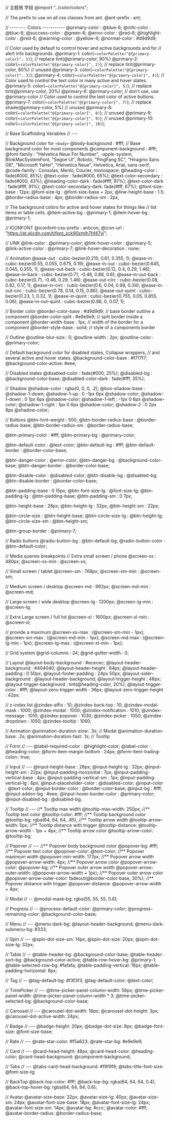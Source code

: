 // 主题用 字段
@import "../color/colors";

// The prefix to use on all css classes from ant.
@ant-prefix             : ant;

// -------- Colors -----------
@primary-color          : @blue-6;
@info-color             : @blue-6;
@success-color          : @green-6;
@error-color            : @red-6;
@highlight-color        : @red-6;
@warning-color          : @yellow-6;
@normal-color           : #d9d9d9;

// Color used by default to control hover and active backgrounds and for
// alert info backgrounds.
@primary-1: color(~`colorPalette("@{primary-color}", 1)`);  // replace tint(@primary-color, 90%)
@primary-2: color(~`colorPalette("@{primary-color}", 2)`);  // replace tint(@primary-color, 80%)
// unused
@primary-3: color(~`colorPalette("@{primary-color}", 3)`);
@primary-4: color(~`colorPalette("@{primary-color}", 4)`);
// Color used to control the text color in many active and hover states.
@primary-5: color(~`colorPalette("@{primary-color}", 5)`);  // replace tint(@primary-color, 20%)
@primary-6: @primary-color;                                 // don't use, use @primary-color
// Color used to control the text color of active buttons.
@primary-7: color(~`colorPalette("@{primary-color}", 7)`);  // replace shade(@primary-color, 5%)
// unused
@primary-8: color(~`colorPalette("@{primary-color}", 8)`);
// unused
@primary-9: color(~`colorPalette("@{primary-color}", 9)`);
// unused
@primary-10: color(~`colorPalette("@{primary-color}", 10)`);

// Base Scaffolding Variables
// ---

// Background color for `<body>`
@body-background        : #fff;
// Base background color for most components
@component-background   : #fff;
@font-family            : "Helvetica Neue For Number", -apple-system, BlinkMacSystemFont, "Segoe UI", Roboto, "PingFang SC", "Hiragino Sans GB", "Microsoft YaHei", "Helvetica Neue", Helvetica, Arial, sans-serif;
@code-family            : Consolas, Menlo, Courier, monospace;
@heading-color          : fade(#000, 85%);
@text-color             : fade(#000, 65%);
@text-color-secondary   : fade(#000, 43%);
@heading-color-dark     : fade(#fff, 97%);
@text-color-dark        : fade(#fff, 91%);
@text-color-secondary-dark: fade(#fff, 67%);
@font-size-base         : 12px;
@font-size-lg           : @font-size-base + 2px;
@line-height-base       : 1.5;
@border-radius-base     : 4px;
@border-radius-sm       : 2px;

// The background colors for active and hover states for things like
// list items or table cells.
@item-active-bg         : @primary-1;
@item-hover-bg          : @primary-1;

// ICONFONT
@iconfont-css-prefix    : anticon;
@icon-url               : "https://at.alicdn.com/t/font_zck90zmlh7hf47vi";

// LINK
@link-color             : @primary-color;
@link-hover-color       : @primary-5;
@link-active-color      : @primary-7;
@link-hover-decoration  : none;

// Animation
@ease-out            : cubic-bezier(0.215, 0.61, 0.355, 1);
@ease-in             : cubic-bezier(0.55, 0.055, 0.675, 0.19);
@ease-in-out         : cubic-bezier(0.645, 0.045, 0.355, 1);
@ease-out-back       : cubic-bezier(0.12, 0.4, 0.29, 1.46);
@ease-in-back        : cubic-bezier(0.71, -0.46, 0.88, 0.6);
@ease-in-out-back    : cubic-bezier(0.71, -0.46, 0.29, 1.46);
@ease-out-circ       : cubic-bezier(0.08, 0.82, 0.17, 1);
@ease-in-circ        : cubic-bezier(0.6, 0.04, 0.98, 0.34);
@ease-in-out-circ    : cubic-bezier(0.78, 0.14, 0.15, 0.86);
@ease-out-quint      : cubic-bezier(0.23, 1, 0.32, 1);
@ease-in-quint       : cubic-bezier(0.755, 0.05, 0.855, 0.06);
@ease-in-out-quint   : cubic-bezier(0.86, 0, 0.07, 1);

// Border color
@border-color-base      : #d9d9d9;        // base border outline a component
@border-color-split     : #e9e9e9;        // split border inside a component
@border-width-base      : 1px;            // width of the border for a component
@border-style-base      : solid;          // style of a components border

// Outline
@outline-blur-size      : 0;
@outline-width          : 2px;
@outline-color          : @primary-color;

// Default background color for disabled states, Collapse wrappers,
// and several active and hover states.
@background-color-base  : #f7f7f7;
@background-color-active: #eee;

// Disabled states
@disabled-color         : fade(#000, 25%);
@disabled-bg            : @background-color-base;
@disabled-color-dark    : fade(#fff, 35%);

// Shadow
@shadow-color           : rgba(0, 0, 0, .2);
@box-shadow-base        : @shadow-1-down;
@shadow-1-up            : 0 -1px 6px @shadow-color;
@shadow-1-down          : 0 1px 6px @shadow-color;
@shadow-1-left          : -1px 0 6px @shadow-color;
@shadow-1-right         : 1px 0 6px @shadow-color;
@shadow-2               : 0 2px 8px @shadow-color;

// Buttons
@btn-font-weight        : 500;
@btn-border-radius-base : @border-radius-base;
@btn-border-radius-sm   : @border-radius-base;

@btn-primary-color      : #fff;
@btn-primary-bg         : @primary-color;

@btn-default-color      : @text-color;
@btn-default-bg         : #fff;
@btn-default-border     : @border-color-base;

@btn-danger-color       : @error-color;
@btn-danger-bg          : @background-color-base;
@btn-danger-border      : @border-color-base;

@btn-disable-color      : @disabled-color;
@btn-disable-bg         : @disabled-bg;
@btn-disable-border     : @border-color-base;

@btn-padding-base       : 0 15px;
@btn-font-size-lg       : @font-size-lg;
@btn-padding-lg         : @btn-padding-base;
@btn-padding-sm         : 0 7px;

@btn-height-base        : 28px;
@btn-height-lg          : 32px;
@btn-height-sm          : 22px;

@btn-circle-size        : @btn-height-base;
@btn-circle-size-lg     : @btn-height-lg;
@btn-circle-size-sm     : @btn-height-sm;

@btn-group-border       : @primary-7;

// Radio buttons
@radio-button-bg           : @btn-default-bg;
@radio-button-color        : @btn-default-color;

// Media queries breakpoints
// Extra small screen / phone
@screen-xs              : 480px;
@screen-xs-min          : @screen-xs;

// Small screen / tablet
@screen-sm              : 768px;
@screen-sm-min          : @screen-sm;

// Medium screen / desktop
@screen-md              : 992px;
@screen-md-min          : @screen-md;

// Large screen / wide desktop
@screen-lg              : 1200px;
@screen-lg-min          : @screen-lg;

// Extra Large screen / full hd
@screen-xl              : 1600px;
@screen-xl-min          : @screen-xl;

// provide a maximum
@screen-xs-max          : (@screen-sm-min - 1px);
@screen-sm-max          : (@screen-md-min - 1px);
@screen-md-max          : (@screen-lg-min - 1px);
@screen-lg-max          : (@screen-xl-min - 1px);

// Grid system
@grid-columns           : 24;
@grid-gutter-width      : 0;

// Layout
@layout-body-background      : #ececec;
@layout-header-background    : #404040;
@layout-header-height        : 64px;
@layout-header-padding       : 0 50px;
@layout-footer-padding       : 24px 50px;
@layout-sider-background     : @layout-header-background;
@layout-trigger-height       : 48px;
@layout-trigger-background   : tint(@heading-color, 20%);
@layout-trigger-color        : #fff;
@layout-zero-trigger-width   : 36px;
@layout-zero-trigger-height  : 42px;

// z-index list
@zindex-affix           : 10;
@zindex-back-top        : 10;
@zindex-modal-mask      : 1000;
@zindex-modal           : 1000;
@zindex-notification    : 1010;
@zindex-message         : 1010;
@zindex-popover         : 1030;
@zindex-picker          : 1050;
@zindex-dropdown        : 1050;
@zindex-tooltip         : 1060;

// Animation
@animation-duration-slow: .3s; // Modal
@animation-duration-base: .2s;
@animation-duration-fast: .1s; // Tooltip

// Form
// ---
@label-required-color        : @highlight-color;
@label-color                 : @heading-color;
@form-item-margin-bottom     : 24px;
@form-item-trailing-colon    : true;

// Input
// ---
@input-height-base           : 28px;
@input-height-lg             : 32px;
@input-height-sm             : 22px;
@input-padding-horizontal    : 7px;
@input-padding-vertical-base : 4px;
@input-padding-vertical-sm   : 1px;
@input-padding-vertical-lg   : 6px;
@input-placeholder-color     : @disabled-color;
@input-color                 : @text-color;
@input-border-color          : @border-color-base;
@input-bg                    : #fff;
@input-addon-bg              : #eee;
@input-hover-border-color    : @primary-color;
@input-disabled-bg           : @disabled-bg;

// Tooltip
// ---
//* Tooltip max width
@tooltip-max-width: 250px;
//** Tooltip text color
@tooltip-color: #fff;
//** Tooltip background color
@tooltip-bg: rgba(64, 64, 64, .85);
//** Tooltip arrow width
@tooltip-arrow-width: 5px;
//** Tooltip distance with trigger
@tooltip-distance: @tooltip-arrow-width - 1px + 4px;
//** Tooltip arrow color
@tooltip-arrow-color: @tooltip-bg;

// Popover
// ---
//** Popover body background color
@popover-bg: #fff;
//** Popover text color
@popover-color: @text-color;
//** Popover maximum width
@popover-min-width: 177px;
//** Popover arrow width
@popover-arrow-width: 4px;
//** Popover arrow color
@popover-arrow-color: @popover-bg;
//** Popover outer arrow width
@popover-arrow-outer-width: (@popover-arrow-width + 1px);
//** Popover outer arrow color
@popover-arrow-outer-color: fadeout(@border-color-base, 30%);
//** Popover distance with trigger
@popover-distance: @popover-arrow-width + 4px;

// Modal
// --
@modal-mask-bg: rgba(55, 55, 55, 0.6);

// Progress
// --
@process-default-color: @primary-color;
@progress-remaining-color: @background-color-base;

// Menu
// ---
@menu-dark-bg: @layout-header-background;
@menu-dark-submenu-bg: #333;

// Spin
// ---
@spin-dot-size-sm: 14px;
@spin-dot-size: 20px;
@spin-dot-size-lg: 32px;

// Table
// --
@table-header-bg: @background-color-base;
@table-header-sort-bg: @background-color-active;
@table-row-hover-bg: @primary-1;
@table-selected-row-bg: #fafafa;
@table-padding-vertical: 16px;
@table-padding-horizontal: 8px;

// Tag
// --
@tag-default-bg: #f3f3f3;
@tag-default-color: @text-color;

// TimePicker
// ---
@time-picker-panel-column-width: 56px;
@time-picker-panel-width: @time-picker-panel-column-width * 3;
@time-picker-selected-bg: @background-color-base;

// Carousel
// ---
@carousel-dot-width: 16px;
@carousel-dot-height: 3px;
@carousel-dot-active-width: 24px;

// Badge
// ---
@badge-height: 20px;
@badge-dot-size: 8px;
@badge-font-size: @font-size-base;

// Rate
// ---
@rate-star-color: #f5a623;
@rate-star-bg: #e9e9e9;

// Card
// ---
@card-head-height: 48px;
@card-head-color: @heading-color;
@card-head-background: @component-background;

// Tabs
// ---
@tabs-card-head-background: #f9f9f9;
@tabs-title-font-size: @font-size-lg;

// BackTop
@back-top-color: #fff;
@back-top-bg: rgba(64, 64, 64, 0.4);
@back-top-hover-bg: rgba(64, 64, 64, 0.6);

// Avatar
@avatar-size-base: 32px;
@avatar-size-lg: 40px;
@avatar-size-sm: 24px;
@avatar-font-size-base: 18px;
@avatar-font-size-lg: 24px;
@avatar-font-size-sm: 14px;
@avatar-bg: #ccc;
@avatar-color: #fff;
@avatar-border-radius: @border-radius-base;
